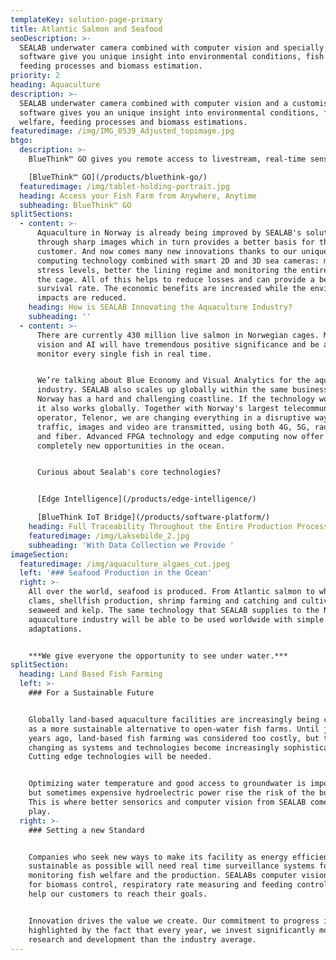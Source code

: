 ```yaml
---
templateKey: solution-page-primary
title: Atlantic Salmon and Seafood
seoDescription: >-
  SEALAB underwater camera combined with computer vision and specially developed
  software give you unique insight into environmental conditions, fish welfare,
  feeding processes and biomass estimation.  
priority: 2
heading: Aquaculture
description: >-
  SEALAB underwater camera combined with computer vision and a customised
  software gives you an unique insight into environmental conditions, fish
  welfare, feeding processes and biomass estimations.
featuredimage: /img/IMG_0539_Adjusted_topimage.jpg
btgo:
  description: >-
    BlueThink™ GO gives you remote access to livestream, real-time sensor data, weather data, sea conditions and much more, directly from your facility.

    [BlueThink™ GO](/products/bluethink-go/)
  featuredimage: /img/tablet-holding-portrait.jpg
  heading: Access your Fish Farm from Anywhere, Anytime
  subheading: BlueThink™ GO
splitSections:
  - content: >-
      Aquaculture in Norway is already being improved by SEALAB's solutions
      through sharp images which in turn provides a better basis for the
      customer. And now comes many new innovations thanks to our unique edge
      computing technology combined with smart 2D and 3D sea cameras: measure
      stress levels, better the lining regime and monitoring the entire state of
      the cage. All of this helps to reduce losses and can provide a better
      survival rate. The economic benefits are increased while the environmental
      impacts are reduced.
    heading: How is SEALAB Innovating the Aquaculture Industry?
    subheading: ''
  - content: >-
      There are currently 430 million live salmon in Norwegian cages. Machine
      vision and AI will have tremendous positive significance and be able to
      monitor every single fish in real time.


      We’re talking about Blue Economy and Visual Analytics for the aquaculture
      industry. SEALAB also scales up globally within the same business area.
      Norway has a hard and challenging coastline. If the technology works here,
      it also works globally. Together with Norway's largest telecommunications
      operator, Telenor, we are changing everything in a disruptive way how data
      traffic, images and video are transmitted, using both 4G, 5G, radio links
      and fiber. Advanced FPGA technology and edge computing now offer
      completely new opportunities in the ocean. 


      Curious about Sealab's core technologies?


      [Edge Intelligence](/products/edge-intelligence/)

      [BlueThink IoT Bridge](/products/software-platform/)
    heading: Full Traceability Throughout the Entire Production Process
    featuredimage: /img/Laksebilde_2.jpg
    subheading: 'With Data Collection we Provide '
imageSection:
  featuredimage: /img/aquaculture_algaes_cut.jpeg
  left: '### Seafood Production in the Ocean'
  right: >-
    All over the world, seafood is produced. From Atlantic salmon to whitefish,
    clams, shellfish production, shrimp farming and catching and cultivation of
    seaweed and kelp. The same technology that SEALAB supplies to the Norwegian
    aquaculture industry will be able to be used worldwide with simple
    adaptations.


    ***We give everyone the opportunity to see under water.***
splitSection:
  heading: Land Based Fish Farming
  left: >-
    ### For a Sustainable Future


    Globally land-based aquaculture facilities are increasingly being considered
    as a more sustainable alternative to open-water fish farms. Until just a few
    years ago, land-based fish farming was considered too costly, but this is
    changing as systems and technologies become increasingly sophisticated.
    Cutting edge technologies will be needed.  


    Optimizing water temperature and good access to groundwater is important,
    but sometimes expensive hydroelectric power rise the risk of the business.
    This is where better sensorics and computer vision from SEALAB come into
    play.
  right: >-
    ### Setting a new Standard


    Companies who seek new ways to make its facility as energy efficient and
    sustainable as possible will need real time surveillance systems for
    monitoring fish welfare and the production. SEALABs computer vision systems
    for biomass control, respiratory rate measuring and feeding control will
    help our customers to reach their goals.  


    Innovation drives the value we create. Our commitment to progress is
    highlighted by the fact that every year, we invest significantly more into
    research and development than the industry average.
---
```


